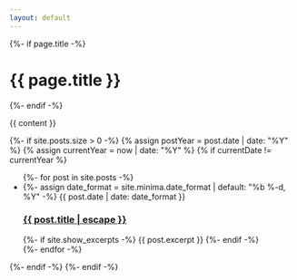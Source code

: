 ```yaml
---
layout: default
---
```


<div class="home">
  {%- if page.title -%}
    <h1 class="page-heading">{{ page.title }}</h1>
  {%- endif -%}

  {{ content }}

  {%- if site.posts.size > 0 -%}
    {% assign postYear = post.date | date: "%Y" %}
    {% assign currentYear = now | date: "%Y" %}
    {% if currentDate != currentYear %}
      <ul class="post-list">
        {%- for post in site.posts -%}
        <li>
          {%- assign date_format = site.minima.date_format | default: "%b %-d, %Y" -%}
          <span class="post-meta">{{ post.date | date: date_format }}</span>
          <h3>
            <a class="post-link" href="{{ post.url | relative_url }}">
              {{ post.title | escape }}
            </a>
          </h3>
          {%- if site.show_excerpts -%}
            {{ post.excerpt }}
          {%- endif -%}
        </li>
        {%- endfor -%}
      </ul>
    {%- endif -%}
  {%- endif -%}

</div>
